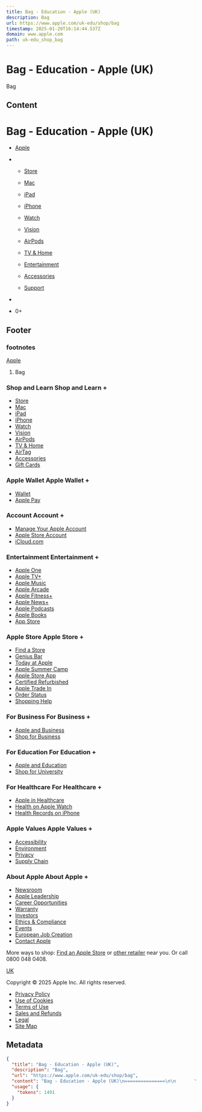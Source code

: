 ```yaml
---
title: Bag - Education - Apple (UK)
description: Bag
url: https://www.apple.com/uk-edu/shop/bag
timestamp: 2025-01-20T16:14:44.537Z
domain: www.apple.com
path: uk-edu_shop_bag
---
```


# Bag - Education - Apple (UK)


Bag


## Content

Bag - Education - Apple (UK)
===============

       

*   [Apple](https://www.apple.com/uk/)
*   *   [Store](https://www.apple.com/uk-edu/store)
    
    *   [Mac](https://www.apple.com/uk/mac/)
    
    *   [iPad](https://www.apple.com/uk/ipad/)
    
    *   [iPhone](https://www.apple.com/uk/iphone/) 
    
    *   [Watch](https://www.apple.com/uk/watch/)
    
    *   [Vision](https://www.apple.com/uk/apple-vision-pro/)
    
    *   [AirPods](https://www.apple.com/uk/airpods/)
    
    *   [TV & Home](https://www.apple.com/uk/tv-home/)
    
    *   [Entertainment](https://www.apple.com/uk/services/)
    
    *   [Accessories](https://www.apple.com/uk-edu/shop/accessories/all)
    
    *   [Support](https://www.apple.com/uk/support/)
    
*   [](https://www.apple.com/uk-edu/search)
    
*   [](https://www.apple.com/uk-edu/shop/bag)0+
    

  

Footer
------

### footnotes

[Apple](https://www.apple.com/uk/)

1.  Bag 

### Shop and Learn Shop and Learn +

*   [Store](https://www.apple.com/uk/shop/goto/store)
*   [Mac](https://www.apple.com/uk/mac/)
*   [iPad](https://www.apple.com/uk/ipad/)
*   [iPhone](https://www.apple.com/uk/iphone/)
*   [Watch](https://www.apple.com/uk/watch/)
*   [Vision](https://www.apple.com/uk/apple-vision-pro/)
*   [AirPods](https://www.apple.com/uk/airpods/)
*   [TV & Home](https://www.apple.com/uk/tv/)
*   [AirTag](https://www.apple.com/uk/airtag/)
*   [Accessories](https://www.apple.com/uk-edu/shop/accessories/all)
*   [Gift Cards](https://www.apple.com/uk-edu/shop/gift-cards)

### Apple Wallet Apple Wallet +

*   [Wallet](https://www.apple.com/uk/wallet/)
*   [Apple Pay](https://www.apple.com/uk/apple-pay/)

### Account Account +

*   [Manage Your Apple Account](https://appleid.apple.com/)
*   [Apple Store Account](https://secure.store.apple.com/uk-edu/shop/account/home)
*   [iCloud.com](https://www.icloud.com/)

### Entertainment Entertainment +

*   [Apple One](https://www.apple.com/uk/apple-one/)
*   [Apple TV+](https://www.apple.com/uk/apple-tv-plus/)
*   [Apple Music](https://www.apple.com/uk/apple-music)
*   [Apple Arcade](https://www.apple.com/uk/apple-arcade/)
*   [Apple Fitness+](https://www.apple.com/uk/apple-fitness-plus/)
*   [Apple News+](https://www.apple.com/uk/apple-news/)
*   [Apple Podcasts](https://www.apple.com/uk/apple-podcasts/)
*   [Apple Books](https://www.apple.com/uk/apple-books/)
*   [App Store](https://www.apple.com/uk/app-store/)

### Apple Store Apple Store +

*   [Find a Store](https://www.apple.com/uk/retail/)
*   [Genius Bar](https://www.apple.com/uk/retail/geniusbar/)
*   [Today at Apple](https://www.apple.com/uk/today/)
*   [Apple Summer Camp](https://www.apple.com/uk/today/camp/)
*   [Apple Store App](https://itunes.apple.com/gb/app/apple-store/id375380948?mt=8)
*   [Certified Refurbished](https://www.apple.com/uk-edu/shop/refurbished)
*   [Apple Trade In](https://www.apple.com/uk-edu/shop/trade-in)
*   [Order Status](https://secure.store.apple.com/uk-edu/shop/order/list)
*   [Shopping Help](https://www.apple.com/uk-edu/shop/help)

### For Business For Business +

*   [Apple and Business](https://www.apple.com/uk/business/)
*   [Shop for Business](https://www.apple.com/uk/retail/business/)

### For Education For Education +

*   [Apple and Education](https://www.apple.com/uk/education/)
*   [Shop for University](https://www.apple.com/uk-edu/shop/browse/home/education_routing)

### For Healthcare For Healthcare +

*   [Apple in Healthcare](https://www.apple.com/uk/healthcare/)
*   [Health on Apple Watch](https://www.apple.com/uk/healthcare/apple-watch/)
*   [Health Records on iPhone](https://www.apple.com/uk/healthcare/health-records/)

### Apple Values Apple Values +

*   [Accessibility](https://www.apple.com/uk/accessibility/)
*   [Environment](https://www.apple.com/uk/environment/)
*   [Privacy](https://www.apple.com/uk/privacy/)
*   [Supply Chain](https://www.apple.com/uk/supply-chain/)

### About Apple About Apple +

*   [Newsroom](https://www.apple.com/uk/newsroom/)
*   [Apple Leadership](https://www.apple.com/uk/leadership/)
*   [Career Opportunities](https://www.apple.com/jobs/uk/)
*   [Warranty](https://www.apple.com/legal/warranty/statutoryrights.html)
*   [Investors](https://investor.apple.com/)
*   [Ethics & Compliance](https://www.apple.com/compliance)
*   [Events](https://www.apple.com/uk/apple-events/)
*   [European Job Creation](https://www.apple.com/uk/job-creation/)
*   [Contact Apple](https://www.apple.com/uk/contact/)

  
More ways to shop: [Find an Apple Store](https://www.apple.com/uk/retail) or [other retailer](https://locate.apple.com/gb/en) near you. Or call 0800 048 0408.

[UK](https://www.apple.com/choose-your-country)

Copyright © 2025 Apple Inc. All rights reserved.

*   [Privacy Policy](https://www.apple.com/uk/privacy/privacy-policy)
*   [Use of Cookies](https://www.apple.com/uk/privacy/use-of-cookies)
*   [Terms of Use](https://apple.com/legal/internet-services/terms/site.html)
*   [Sales and Refunds](https://www.apple.com/uk-edu/shop/open/salespolicies)
*   [Legal](https://www.apple.com/uk/legal)
*   [Site Map](https://www.apple.com/uk-edu/shop/browse/sitemap)

## Metadata

```json
{
  "title": "Bag - Education - Apple (UK)",
  "description": "Bag",
  "url": "https://www.apple.com/uk-edu/shop/bag",
  "content": "Bag - Education - Apple (UK)\n===============\n\n       \n\n*   [Apple](https://www.apple.com/uk/)\n*   *   [Store](https://www.apple.com/uk-edu/store)\n    \n    *   [Mac](https://www.apple.com/uk/mac/)\n    \n    *   [iPad](https://www.apple.com/uk/ipad/)\n    \n    *   [iPhone](https://www.apple.com/uk/iphone/) \n    \n    *   [Watch](https://www.apple.com/uk/watch/)\n    \n    *   [Vision](https://www.apple.com/uk/apple-vision-pro/)\n    \n    *   [AirPods](https://www.apple.com/uk/airpods/)\n    \n    *   [TV & Home](https://www.apple.com/uk/tv-home/)\n    \n    *   [Entertainment](https://www.apple.com/uk/services/)\n    \n    *   [Accessories](https://www.apple.com/uk-edu/shop/accessories/all)\n    \n    *   [Support](https://www.apple.com/uk/support/)\n    \n*   [](https://www.apple.com/uk-edu/search)\n    \n*   [](https://www.apple.com/uk-edu/shop/bag)0+\n    \n\n  \n\nFooter\n------\n\n### footnotes\n\n[Apple](https://www.apple.com/uk/)\n\n1.  Bag \n\n### Shop and Learn Shop and Learn +\n\n*   [Store](https://www.apple.com/uk/shop/goto/store)\n*   [Mac](https://www.apple.com/uk/mac/)\n*   [iPad](https://www.apple.com/uk/ipad/)\n*   [iPhone](https://www.apple.com/uk/iphone/)\n*   [Watch](https://www.apple.com/uk/watch/)\n*   [Vision](https://www.apple.com/uk/apple-vision-pro/)\n*   [AirPods](https://www.apple.com/uk/airpods/)\n*   [TV & Home](https://www.apple.com/uk/tv/)\n*   [AirTag](https://www.apple.com/uk/airtag/)\n*   [Accessories](https://www.apple.com/uk-edu/shop/accessories/all)\n*   [Gift Cards](https://www.apple.com/uk-edu/shop/gift-cards)\n\n### Apple Wallet Apple Wallet +\n\n*   [Wallet](https://www.apple.com/uk/wallet/)\n*   [Apple Pay](https://www.apple.com/uk/apple-pay/)\n\n### Account Account +\n\n*   [Manage Your Apple Account](https://appleid.apple.com/)\n*   [Apple Store Account](https://secure.store.apple.com/uk-edu/shop/account/home)\n*   [iCloud.com](https://www.icloud.com/)\n\n### Entertainment Entertainment +\n\n*   [Apple One](https://www.apple.com/uk/apple-one/)\n*   [Apple TV+](https://www.apple.com/uk/apple-tv-plus/)\n*   [Apple Music](https://www.apple.com/uk/apple-music)\n*   [Apple Arcade](https://www.apple.com/uk/apple-arcade/)\n*   [Apple Fitness+](https://www.apple.com/uk/apple-fitness-plus/)\n*   [Apple News+](https://www.apple.com/uk/apple-news/)\n*   [Apple Podcasts](https://www.apple.com/uk/apple-podcasts/)\n*   [Apple Books](https://www.apple.com/uk/apple-books/)\n*   [App Store](https://www.apple.com/uk/app-store/)\n\n### Apple Store Apple Store +\n\n*   [Find a Store](https://www.apple.com/uk/retail/)\n*   [Genius Bar](https://www.apple.com/uk/retail/geniusbar/)\n*   [Today at Apple](https://www.apple.com/uk/today/)\n*   [Apple Summer Camp](https://www.apple.com/uk/today/camp/)\n*   [Apple Store App](https://itunes.apple.com/gb/app/apple-store/id375380948?mt=8)\n*   [Certified Refurbished](https://www.apple.com/uk-edu/shop/refurbished)\n*   [Apple Trade In](https://www.apple.com/uk-edu/shop/trade-in)\n*   [Order Status](https://secure.store.apple.com/uk-edu/shop/order/list)\n*   [Shopping Help](https://www.apple.com/uk-edu/shop/help)\n\n### For Business For Business +\n\n*   [Apple and Business](https://www.apple.com/uk/business/)\n*   [Shop for Business](https://www.apple.com/uk/retail/business/)\n\n### For Education For Education +\n\n*   [Apple and Education](https://www.apple.com/uk/education/)\n*   [Shop for University](https://www.apple.com/uk-edu/shop/browse/home/education_routing)\n\n### For Healthcare For Healthcare +\n\n*   [Apple in Healthcare](https://www.apple.com/uk/healthcare/)\n*   [Health on Apple Watch](https://www.apple.com/uk/healthcare/apple-watch/)\n*   [Health Records on iPhone](https://www.apple.com/uk/healthcare/health-records/)\n\n### Apple Values Apple Values +\n\n*   [Accessibility](https://www.apple.com/uk/accessibility/)\n*   [Environment](https://www.apple.com/uk/environment/)\n*   [Privacy](https://www.apple.com/uk/privacy/)\n*   [Supply Chain](https://www.apple.com/uk/supply-chain/)\n\n### About Apple About Apple +\n\n*   [Newsroom](https://www.apple.com/uk/newsroom/)\n*   [Apple Leadership](https://www.apple.com/uk/leadership/)\n*   [Career Opportunities](https://www.apple.com/jobs/uk/)\n*   [Warranty](https://www.apple.com/legal/warranty/statutoryrights.html)\n*   [Investors](https://investor.apple.com/)\n*   [Ethics & Compliance](https://www.apple.com/compliance)\n*   [Events](https://www.apple.com/uk/apple-events/)\n*   [European Job Creation](https://www.apple.com/uk/job-creation/)\n*   [Contact Apple](https://www.apple.com/uk/contact/)\n\n  \nMore ways to shop: [Find an Apple Store](https://www.apple.com/uk/retail) or [other retailer](https://locate.apple.com/gb/en) near you. Or call 0800 048 0408.\n\n[UK](https://www.apple.com/choose-your-country)\n\nCopyright © 2025 Apple Inc. All rights reserved.\n\n*   [Privacy Policy](https://www.apple.com/uk/privacy/privacy-policy)\n*   [Use of Cookies](https://www.apple.com/uk/privacy/use-of-cookies)\n*   [Terms of Use](https://apple.com/legal/internet-services/terms/site.html)\n*   [Sales and Refunds](https://www.apple.com/uk-edu/shop/open/salespolicies)\n*   [Legal](https://www.apple.com/uk/legal)\n*   [Site Map](https://www.apple.com/uk-edu/shop/browse/sitemap)",
  "usage": {
    "tokens": 1491
  }
}
```
